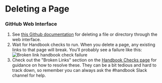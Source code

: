 # Deleting a Page

### GitHub Web Interface

1. See [this Github documentation](https://docs.github.com/en/repositories/working-with-files/managing-files/deleting-files-in-a-repository#deleting-a-file) for deleting a file or directory through the web interface.
1. Wait for Handbook checks to run. When you delete a page, any existing links to that page will break. You'll probably see a failure like this:
![Broken link handbook check failure](https://storage.googleapis.com/sourcegraph-assets/handbook/broken-link-failure.png)
1. Check out the "Broken Links" section on the [Handbook Checks page](handbook-check-failures.md#broken-link) for guidance on how to resolve these. They can be a bit tedious and hard to track down, so remember you can always ask the #handbook Slack channel for help.
